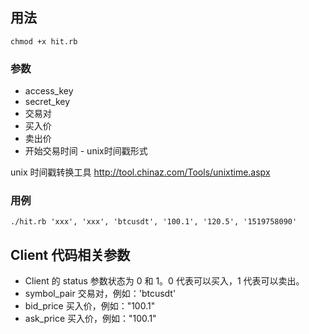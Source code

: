 ## 用法

`chmod +x hit.rb`

### 参数

* access_key
* secret_key
* 交易对
* 买入价
* 卖出价
* 开始交易时间 - unix时间戳形式

unix 时间戳转换工具 http://tool.chinaz.com/Tools/unixtime.aspx

### 用例

`./hit.rb 'xxx', 'xxx', 'btcusdt', '100.1', '120.5', '1519758090'`


## Client 代码相关参数

* Client 的 status 参数状态为 0 和 1。0 代表可以买入，1 代表可以卖出。
* symbol_pair 交易对，例如：'btcusdt'
* bid_price 买入价，例如："100.1"
* ask_price 买入价，例如："100.1"
